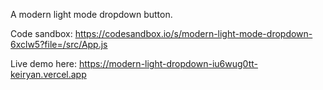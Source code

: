 A modern light mode dropdown button.

Code sandbox: https://codesandbox.io/s/modern-light-mode-dropdown-6xclw5?file=/src/App.js

Live demo here: https://modern-light-dropdown-iu6wug0tt-keiryan.vercel.app

